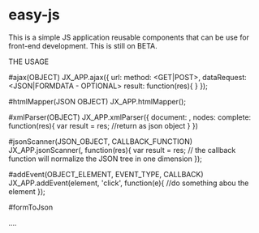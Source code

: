 # easy-js
This is a simple JS application reusable components that can be use for front-end development. This is still on BETA.

THE USAGE 

#ajax(OBJECT)
	JX_APP.ajax({
		url: <REQUEST URL API>
		method: <GET|POST>,
		dataRequest: <JSON|FORMDATA - OPTIONAL> 
		result: function(res){
		}
	});


#htmlMapper(JSON OBJECT)
	JX_APP.htmlMapper(<JSON OBJECT>);


#xmlParser(OBJECT)
	JX_APP.xmlParser({
		document: <XML DOCUMENT>,
		nodes: <TARGETED ELEMENTS>
		complete: function(res){
			var result = res;
			//return as json object
		}
	})


#jsonScanner(JSON_OBJECT, CALLBACK_FUNCTION)
	JX_APP.jsonScanner(<JSON>, function(res){
		var result = res;
		// the callback function will normalize the JSON tree in one dimension
	});


#addEvent(OBJECT_ELEMENT, EVENT_TYPE, CALLBACK)
	JX_APP.addEvent(element, 'click', function(e){
		//do something abou the element
	});


#formToJson
	<form onsubmit="return JX_APP.formToJSON(this)">
		....
	</form>